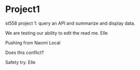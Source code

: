 # Project1
st558 project 1: query an API and summarize and display data.

We are testing our ability to edit the read me. Elle

Pushing from Naomi Local

Does this conflict?

Safety try. Elle